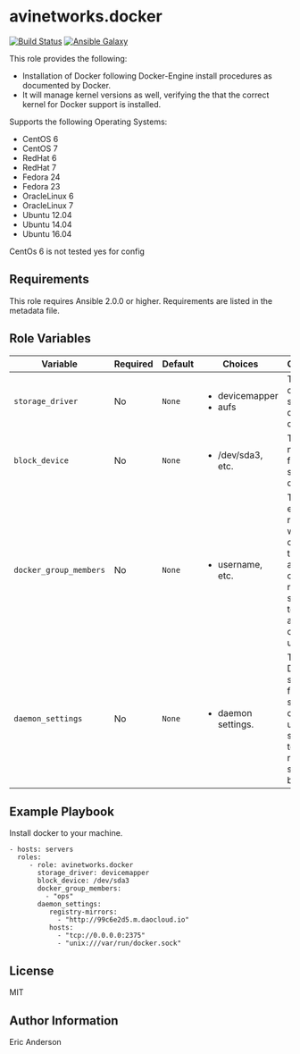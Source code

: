 # avinetworks.docker

[![Build Status](https://travis-ci.org/avinetworks/ansible-role-docker.svg?branch=master)](https://travis-ci.org/avinetworks/ansible-role-docker)
[![Ansible Galaxy](https://img.shields.io/badge/galaxy-avinetworks.docker-blue.svg)](https://galaxy.ansible.com/avinetworks/docker/)


This role provides the following:
* Installation of Docker following Docker-Engine install procedures as documented by Docker.
* It will manage kernel versions as well, verifying the that the correct kernel for Docker support is installed.

Supports the following Operating Systems:
* CentOS 6
* CentOS 7
* RedHat 6
* RedHat 7
* Fedora 24
* Fedora 23
* OracleLinux 6
* OracleLinux 7
* Ubuntu 12.04
* Ubuntu 14.04
* Ubuntu 16.04

CentOs 6 is not tested yes for config

## Requirements

This role requires Ansible 2.0.0 or higher. Requirements are listed in the metadata file.

## Role Variables

| Variable | Required | Default | Choices | Comments |
|----------|----------|---------|---------|----------|
| `storage_driver` | No | `None` | <ul><li>devicemapper</li><li>aufs</li></ul> | The name of the storage driver for docker. |
| `block_device` | No | `None` | <ul><li>/dev/sda3, etc.</li></ul> | The device name used for the storage driver. |
| `docker_group_members` | No | `None` | <ul><li>username, etc.</li></ul> | The user, except root, who wants to operation the docker and container. root is not suggested to used as an operation user. |
| `daemon_settings` | No | `None` | <ul><li>daemon settings.</li></ul> | The Daemon settings for docker start. for chinese user, it is suggested to add a registy, see ex below. |

## Example Playbook

Install docker to your machine.

    - hosts: servers
      roles:
         - role: avinetworks.docker
           storage_driver: devicemapper
           block_device: /dev/sda3
           docker_group_members:
             - "ops"
           daemon_settings:
              registry-mirrors:
                - "http://99c6e2d5.m.daocloud.io"
              hosts:
                - "tcp://0.0.0.0:2375"
                - "unix:///var/run/docker.sock"

## License

MIT

## Author Information

Eric Anderson
